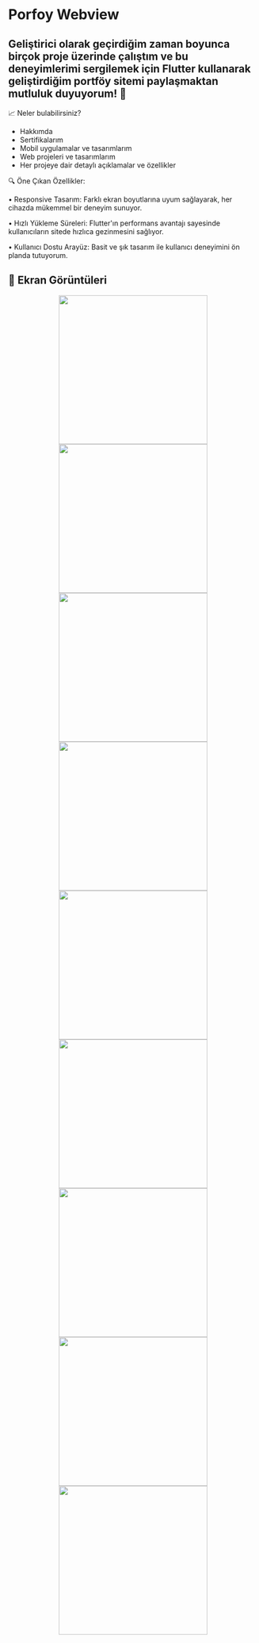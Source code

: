 # Porfoy Webview

## Geliştirici olarak geçirdiğim zaman boyunca birçok proje üzerinde çalıştım ve bu deneyimlerimi sergilemek için Flutter kullanarak geliştirdiğim portföy sitemi paylaşmaktan mutluluk duyuyorum! 🎉

📈 Neler bulabilirsiniz?
* Hakkımda
* Sertifikalarım
* Mobil uygulamalar ve tasarımlarım
* Web projeleri ve tasarımlarım
* Her projeye dair detaylı açıklamalar ve özellikler




🔍 Öne Çıkan Özellikler:

• Responsive Tasarım: Farklı ekran boyutlarına uyum sağlayarak, her cihazda mükemmel bir deneyim sunuyor.

• Hızlı Yükleme Süreleri: Flutter'ın performans avantajı sayesinde kullanıcıların sitede hızlıca gezinmesini sağlıyor.

• Kullanıcı Dostu Arayüz: Basit ve şık tasarım ile kullanıcı deneyimini ön planda tutuyorum.


## 📸 Ekran Görüntüleri

<div align="center">
  <img src="https://github.com/Ahmetyilmazz/Flutter_App/blob/800ae5d0c8465d04be525d63b168392d3065db74/webview/Screenshots/Screenshot_1727195441.png" width="300"/>
  <img src="https://github.com/Ahmetyilmazz/Flutter_App/blob/800ae5d0c8465d04be525d63b168392d3065db74/webview/Screenshots/Screenshot_1727195455.png" width="300"/>
  <img src="https://github.com/Ahmetyilmazz/Flutter_App/blob/aed679936e467e579db6a4db90e142121f780a7e/webview/Screenshots/Screenshot_1727195460.png" width="300"/>
  <img src="https://github.com/Ahmetyilmazz/Flutter_App/blob/aed679936e467e579db6a4db90e142121f780a7e/webview/Screenshots/Screenshot_1727195465.png" width="300"/>
  <img src="https://github.com/Ahmetyilmazz/Flutter_App/blob/aed679936e467e579db6a4db90e142121f780a7e/webview/Screenshots/Screenshot_1727195469.png" width="300"/>
  <img src="https://github.com/Ahmetyilmazz/Flutter_App/blob/800ae5d0c8465d04be525d63b168392d3065db74/webview/Screenshots/Screenshot_1727195473.png" width="300"/>
  <img src="https://github.com/Ahmetyilmazz/Flutter_App/blob/aed679936e467e579db6a4db90e142121f780a7e/webview/Screenshots/Screenshot_1727195527.png" width="300"/>
  <img src="https://github.com/Ahmetyilmazz/Flutter_App/blob/aed679936e467e579db6a4db90e142121f780a7e/webview/Screenshots/Screenshot_1727195562.png" width="300"/>
  <img src="https://github.com/Ahmetyilmazz/Flutter_App/blob/aed679936e467e579db6a4db90e142121f780a7e/webview/Screenshots/Screenshot_1727195602.png" width="300"/>

</div>



